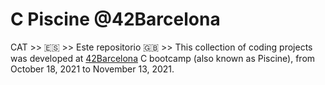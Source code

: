 # C Piscine @42Barcelona

CAT >>
🇪🇸 >> Este repositorio
🇬🇧 >> This collection of coding projects was developed at [42Barcelona](https://www.42barcelona.com/es) C bootcamp (also known as Piscine), from October 18, 2021 to November 13, 2021.
